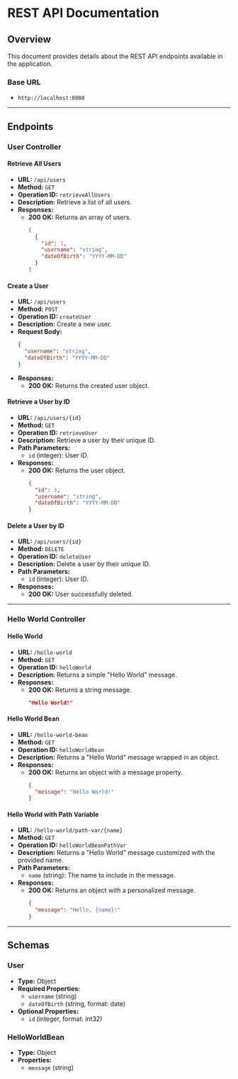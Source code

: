 # REST API Documentation

## Overview
This document provides details about the REST API endpoints available in the application.

### Base URL
- `http://localhost:8080`

---

## Endpoints

### User Controller

#### Retrieve All Users
- **URL:** `/api/users`
- **Method:** `GET`
- **Operation ID:** `retrieveAllUsers`
- **Description:** Retrieve a list of all users.
- **Responses:**
  - **200 OK:** Returns an array of users.
    ```json
    [
      {
        "id": 1,
        "username": "string",
        "dateOfBirth": "YYYY-MM-DD"
      }
    ]
    ```

#### Create a User
- **URL:** `/api/users`
- **Method:** `POST`
- **Operation ID:** `createUser`
- **Description:** Create a new user.
- **Request Body:**
  ```json
  {
    "username": "string",
    "dateOfBirth": "YYYY-MM-DD"
  }
  ```
- **Responses:**
  - **200 OK:** Returns the created user object.

#### Retrieve a User by ID
- **URL:** `/api/users/{id}`
- **Method:** `GET`
- **Operation ID:** `retrieveUser`
- **Description:** Retrieve a user by their unique ID.
- **Path Parameters:**
  - `id` (integer): User ID.
- **Responses:**
  - **200 OK:** Returns the user object.
    ```json
    {
      "id": 1,
      "username": "string",
      "dateOfBirth": "YYYY-MM-DD"
    }
    ```

#### Delete a User by ID
- **URL:** `/api/users/{id}`
- **Method:** `DELETE`
- **Operation ID:** `deleteUser`
- **Description:** Delete a user by their unique ID.
- **Path Parameters:**
  - `id` (integer): User ID.
- **Responses:**
  - **200 OK:** User successfully deleted.

---

### Hello World Controller

#### Hello World
- **URL:** `/hello-world`
- **Method:** `GET`
- **Operation ID:** `helloWorld`
- **Description:** Returns a simple "Hello World" message.
- **Responses:**
  - **200 OK:** Returns a string message.
    ```json
    "Hello World!"
    ```

#### Hello World Bean
- **URL:** `/hello-world-bean`
- **Method:** `GET`
- **Operation ID:** `helloWorldBean`
- **Description:** Returns a "Hello World" message wrapped in an object.
- **Responses:**
  - **200 OK:** Returns an object with a message property.
    ```json
    {
      "message": "Hello World!"
    }
    ```

#### Hello World with Path Variable
- **URL:** `/hello-world/path-var/{name}`
- **Method:** `GET`
- **Operation ID:** `helloWorldBeanPathVar`
- **Description:** Returns a "Hello World" message customized with the provided name.
- **Path Parameters:**
  - `name` (string): The name to include in the message.
- **Responses:**
  - **200 OK:** Returns an object with a personalized message.
    ```json
    {
      "message": "Hello, {name}!"
    }
    ```

---

## Schemas

### User
- **Type:** Object
- **Required Properties:**
  - `username` (string)
  - `dateOfBirth` (string, format: date)
- **Optional Properties:**
  - `id` (integer, format: int32)

### HelloWorldBean
- **Type:** Object
- **Properties:**
  - `message` (string)
